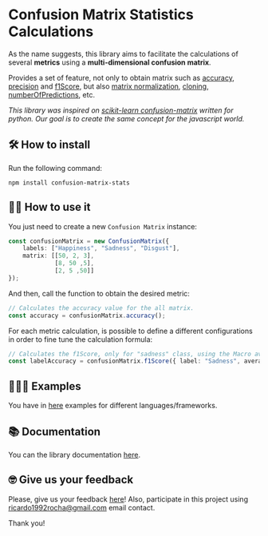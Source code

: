 # Confusion Matrix Statistics Calculations

As the name suggests, this library aims to facilitate the calculations of several **metrics** using a **multi-dimensional confusion matrix**.

Provides a set of feature, not only to obtain matrix such as [accuracy](https://confusion-matrix-stats-doc.web.app/classes/confusionmatrix.html#accuracy), [precision](https://confusion-matrix-stats-doc.web.app/classes/confusionmatrix.html#precision) and [f1Score](https://confusion-matrix-stats-doc.web.app/classes/confusionmatrix.html#f1score), but also [matrix normalization](https://confusion-matrix-stats-doc.web.app/classes/confusionmatrix.html#normalize), [cloning](https://confusion-matrix-stats-doc.web.app/classes/confusionmatrix.html#clone), [numberOfPredictions](https://confusion-matrix-stats-doc.web.app/classes/confusionmatrix.html#getnumberofpredictions), etc.

*This library was inspired on [scikit-learn confusion-matrix](https://scikit-learn.org/stable/auto_examples/model_selection/plot_confusion_matrix.html) written for python. Our goal is to create the same concept for the javascript world.*

## 🛠️ How to install

Run the following command:

`npm install confusion-matrix-stats`

## 👩‍💻 How to use it

You just need to create a new `Confusion Matrix` instance:

``` typescript
const confusionMatrix = new ConfusionMatrix({
    labels: ["Happiness", "Sadness", "Disgust"], 
    matrix: [[50, 2, 3],
             [8, 50 ,5],
             [2, 5 ,50]]
});
```

And then, call the function to obtain the desired metric:

``` typescript
// Calculates the accuracy value for the all matrix.
const accuracy = confusionMatrix.accuracy();
```

For each metric calculation, is possible to define a different configurations in order to fine tune the calculation formula:

``` typescript
// Calculates the f1Score, only for "sadness" class, using the Macro average method.
const labelAccuracy = confusionMatrix.f1Score({ label: "Sadness", average: AverageMethod.Macro});
```

## 👩🏻‍🏫 Examples

You have in [here](https://github.com/FullExpression/confusion-matrix-stats-examples) examples for different languages/frameworks.

## 📚 Documentation

You can the library documentation [here](https://confusion-matrix-stats-doc.web.app/classes/confusionmatrix.html).

## 🤓 Give us your feedback

Please, give us your feedback [here](https://github.com/FullExpression/confusion-matrix-stats/issues)! Also, participate in this project using ricardo1992rocha@gmail.com email contact.

Thank you!